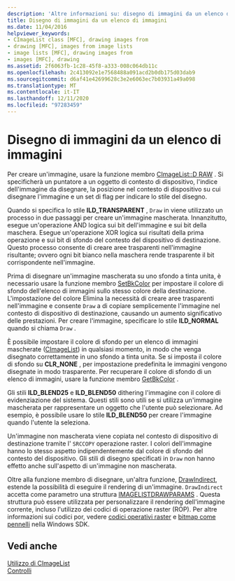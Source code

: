 ```yaml
---
description: 'Altre informazioni su: disegno di immagini da un elenco di immagini'
title: Disegno di immagini da un elenco di immagini
ms.date: 11/04/2016
helpviewer_keywords:
- CImageList class [MFC], drawing images from
- drawing [MFC], images from image lists
- image lists [MFC], drawing images from
- images [MFC], drawing
ms.assetid: 2f6063fb-1c28-45f8-a333-008c064db11c
ms.openlocfilehash: 2c413092e1e7568488a091acd2b0db175d03dab9
ms.sourcegitcommit: d6af41e42699628c3e2e6063ec7b03931a49a098
ms.translationtype: MT
ms.contentlocale: it-IT
ms.lasthandoff: 12/11/2020
ms.locfileid: "97283459"
---
```

# <a name="drawing-images-from-an-image-list"></a>Disegno di immagini da un elenco di immagini

Per creare un'immagine, usare la funzione membro [CImageList::D RAW](reference/cimagelist-class.md#draw) . Si specificherà un puntatore a un oggetto di contesto di dispositivo, l'indice dell'immagine da disegnare, la posizione nel contesto di dispositivo su cui disegnare l'immagine e un set di flag per indicare lo stile del disegno.

Quando si specifica lo stile **ILD_TRANSPARENT** , `Draw` in viene utilizzato un processo in due passaggi per creare un'immagine mascherata. Innanzitutto, esegue un'operazione AND logica sui bit dell'immagine e sui bit della maschera. Esegue un'operazione XOR logica sui risultati della prima operazione e sui bit di sfondo del contesto del dispositivo di destinazione. Questo processo consente di creare aree trasparenti nell'immagine risultante; ovvero ogni bit bianco nella maschera rende trasparente il bit corrispondente nell'immagine.

Prima di disegnare un'immagine mascherata su uno sfondo a tinta unita, è necessario usare la funzione membro [SetBkColor](reference/cimagelist-class.md#setbkcolor) per impostare il colore di sfondo dell'elenco di immagini sullo stesso colore della destinazione. L'impostazione del colore Elimina la necessità di creare aree trasparenti nell'immagine e consente `Draw` a di copiare semplicemente l'immagine nel contesto di dispositivo di destinazione, causando un aumento significativo delle prestazioni. Per creare l'immagine, specificare lo stile **ILD_NORMAL** quando si chiama `Draw` .

È possibile impostare il colore di sfondo per un elenco di immagini mascherate ([CImageList](reference/cimagelist-class.md)) in qualsiasi momento, in modo che venga disegnato correttamente in uno sfondo a tinta unita. Se si imposta il colore di sfondo su **CLR_NONE** , per impostazione predefinita le immagini vengono disegnate in modo trasparente. Per recuperare il colore di sfondo di un elenco di immagini, usare la funzione membro [GetBkColor](reference/cimagelist-class.md#getbkcolor) .

Gli stili **ILD_BLEND25** e **ILD_BLEND50** dithering l'immagine con il colore di evidenziazione del sistema. Questi stili sono utili se si utilizza un'immagine mascherata per rappresentare un oggetto che l'utente può selezionare. Ad esempio, è possibile usare lo stile **ILD_BLEND50** per creare l'immagine quando l'utente la seleziona.

Un'immagine non mascherata viene copiata nel contesto di dispositivo di destinazione tramite l' `SRCCOPY` operazione raster. I colori dell'immagine hanno lo stesso aspetto indipendentemente dal colore di sfondo del contesto del dispositivo. Gli stili di disegno specificati in `Draw` non hanno effetto anche sull'aspetto di un'immagine non mascherata.

Oltre alla funzione membro di disegnare, un'altra funzione, [DrawIndirect](reference/cimagelist-class.md#drawindirect), estende la possibilità di eseguire il rendering di un'immagine. `DrawIndirect` accetta come parametro una struttura [IMAGELISTDRAWPARAMS](/windows/win32/api/commctrl/ns-commctrl-imagelistdrawparams) . Questa struttura può essere utilizzata per personalizzare il rendering dell'immagine corrente, incluso l'utilizzo dei codici di operazione raster (ROP). Per altre informazioni sui codici por, vedere [codici operativi raster](/windows/win32/gdi/raster-operation-codes) e [bitmap come pennelli](/windows/win32/gdi/bitmaps-as-brushes) nella Windows SDK.

## <a name="see-also"></a>Vedi anche

[Utilizzo di CImageList](using-cimagelist.md)<br/>
[Controlli](controls-mfc.md)
